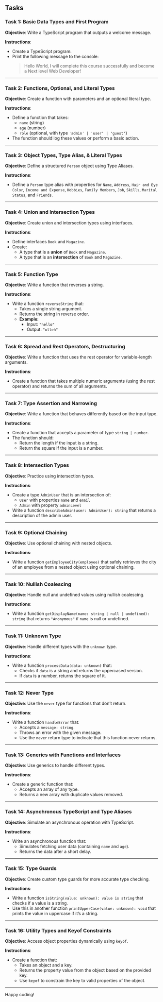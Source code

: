 ## Tasks

### Task 1: Basic Data Types and First Program

**Objective**: Write a TypeScript program that outputs a welcome message.

**Instructions**:

-  Create a TypeScript program.
-  Print the following message to the console:
   > Hello World, I will complete this course successfully and become a Next level Web Developer!

---

### Task 2: Functions, Optional, and Literal Types

**Objective**: Create a function with parameters and an optional literal type.

**Instructions**:

-  Define a function that takes:
   -  `name` (string)
   -  `age` (number)
   -  `role` (optional, with type `'admin' | 'user' | 'guest'`)
-  The function should log these values or perform a basic action.

---

### Task 3: Object Types, Type Alias, & Literal Types

**Objective**: Define a structured `Person` object using Type Aliases.

**Instructions**:

-  Define a `Person` type alias with properties for `Name`, `Address`, `Hair and Eye Color`, `Income and Expense`, `Hobbies`, `Family Members`, `Job`, `Skills`, `Marital Status`, and `Friends`.

---

### Task 4: Union and Intersection Types

**Objective**: Create union and intersection types using interfaces.

**Instructions**:

-  Define interfaces `Book` and `Magazine`.
-  Create:
   -  A type that is a **union** of `Book` and `Magazine`.
   -  A type that is an **intersection** of `Book` and `Magazine`.

---

### Task 5: Function Type

**Objective**: Write a function that reverses a string.

**Instructions**:

-  Write a function `reverseString` that:
   -  Takes a single string argument.
   -  Returns the string in reverse order.
   -  **Example**:
      -  Input: `"hello"`
      -  Output: `"olleh"`

---

### Task 6: Spread and Rest Operators, Destructuring

**Objective**: Write a function that uses the rest operator for variable-length arguments.

**Instructions**:

-  Create a function that takes multiple numeric arguments (using the rest operator) and returns the sum of all arguments.

---

### Task 7: Type Assertion and Narrowing

**Objective**: Write a function that behaves differently based on the input type.

**Instructions**:

-  Create a function that accepts a parameter of type `string | number`.
-  The function should:
   -  Return the length if the input is a string.
   -  Return the square if the input is a number.

---

### Task 8: Intersection Types

**Objective**: Practice using intersection types.

**Instructions**:

-  Create a type `AdminUser` that is an intersection of:
   -  `User` with properties `name` and `email`
   -  `Admin` with property `adminLevel`
-  Write a function `describeAdmin(user: AdminUser): string` that returns a description of the admin user.

---

### Task 9: Optional Chaining

**Objective**: Use optional chaining with nested objects.

**Instructions**:

-  Write a function `getEmployeeCity(employee)` that safely retrieves the city of an employee from a nested object using optional chaining.

---

### Task 10: Nullish Coalescing

**Objective**: Handle null and undefined values using nullish coalescing.

**Instructions**:

-  Write a function `getDisplayName(name: string | null | undefined): string` that returns `"Anonymous"` if `name` is null or undefined.

---

### Task 11: Unknown Type

**Objective**: Handle different types with the `unknown` type.

**Instructions**:

-  Write a function `processData(data: unknown)` that:
   -  Checks if `data` is a string and returns the uppercased version.
   -  If `data` is a number, returns the square of it.

---

### Task 12: Never Type

**Objective**: Use the `never` type for functions that don’t return.

**Instructions**:

-  Write a function `handleError` that:
   -  Accepts a `message: string`.
   -  Throws an error with the given message.
   -  Use the `never` return type to indicate that this function never returns.

---

### Task 13: Generics with Functions and Interfaces

**Objective**: Use generics to handle different types.

**Instructions**:

-  Create a generic function that:
   -  Accepts an array of any type.
   -  Returns a new array with duplicate values removed.

---

### Task 14: Asynchronous TypeScript and Type Aliases

**Objective**: Simulate an asynchronous operation with TypeScript.

**Instructions**:

-  Write an asynchronous function that:
   -  Simulates fetching user data (containing `name` and `age`).
   -  Returns the data after a short delay.

---

### Task 15: Type Guards

**Objective**: Create custom type guards for more accurate type checking.

**Instructions**:

-  Write a function `isString(value: unknown): value is string` that checks if a value is a string.
-  Use this in another function `printUpperCase(value: unknown): void` that prints the value in uppercase if it’s a string.

---

### Task 16: Utility Types and Keyof Constraints

**Objective**: Access object properties dynamically using `keyof`.

**Instructions**:

-  Create a function that:
   -  Takes an object and a key.
   -  Returns the property value from the object based on the provided key.
   -  Use `keyof` to constrain the key to valid properties of the object.

---

Happy coding!
